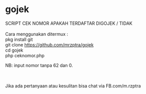 # gojek
SCRIPT CEK NOMOR APAKAH TERDAFTAR DIGOJEK / TIDAK
<br>
<br>
Cara menggunakan ditermux :
<br>
pkg install git <br>
git clone https://github.com/mrzptra/gojek <br>
cd gojek <br>
php ceknomor.php <br>

NB: input nomor tanpa 62 dan 0.

<br>
<br>
Jika ada pertanyaan atau kesulitan bisa chat via FB.com/m.rzptra
